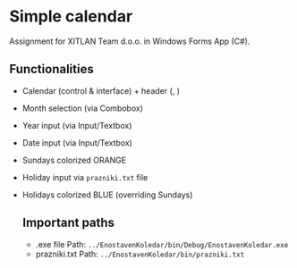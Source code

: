# Simple calendar

Assignment for XITLAN Team d.o.o. in Windows Forms App (C#).

## Functionalities

* Calendar (control & interface) + header (<current Month>, <current Year>)
* Month selection (via Combobox)
* Year input (via Input/Textbox)
* Date input (via Input/Textbox)
* Sundays colorized ORANGE
* Holiday input via `prazniki.txt` file 
* Holidays colorized BLUE (overriding Sundays) 

  ## Important paths
  
  * .exe file
  Path: `../EnostavenKoledar/bin/Debug/EnostavenKoledar.exe`
  * prazniki.txt
  Path: `../EnostavenKoledar/bin/prazniki.txt`
